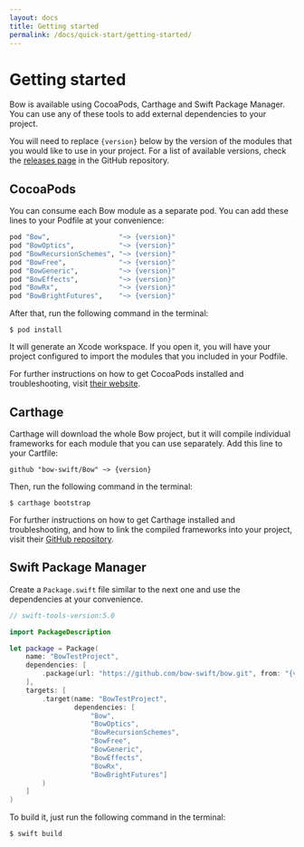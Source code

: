 ```yaml
---
layout: docs
title: Getting started
permalink: /docs/quick-start/getting-started/
---
```


# Getting started

 Bow is available using CocoaPods, Carthage and Swift Package Manager. You can use any of these tools to add external dependencies to your project.

 You will need to replace `{version}` below by the version of the modules that you would like to use in your project. For a list of available versions, check the [releases page](https://github.com/bow-swift/bow/releases) in the GitHub repository.

## CocoaPods

 You can consume each Bow module as a separate pod. You can add these lines to your Podfile at your convenience:

 ```ruby
 pod "Bow",                 "~> {version}"
 pod "BowOptics",           "~> {version}"
 pod "BowRecursionSchemes", "~> {version}"
 pod "BowFree",             "~> {version}"
 pod "BowGeneric",          "~> {version}"
 pod "BowEffects",          "~> {version}"
 pod "BowRx",               "~> {version}"
 pod "BowBrightFutures",    "~> {version}"
 ```

After that, run the following command in the terminal:

```
$ pod install
```

It will generate an Xcode workspace. If you open it, you will have your project configured to import the modules that you included in your Podfile.

For further instructions on how to get CocoaPods installed and troubleshooting, visit [their website](https://cocoapods.org/).

## Carthage

 Carthage will download the whole Bow project, but it will compile individual frameworks for each module that you can use separately. Add this line to your Cartfile:

 ```
 github "bow-swift/Bow" ~> {version}
 ```

 Then, run the following command in the terminal:

```
$ carthage bootstrap
```

 For further instructions on how to get Carthage installed and troubleshooting, and how to link the compiled frameworks into your project, visit their [GitHub repository](https://github.com/Carthage/Carthage).

## Swift Package Manager

 Create a `Package.swift` file similar to the next one and use the dependencies at your convenience.

```swift
// swift-tools-version:5.0

import PackageDescription

let package = Package(
    name: "BowTestProject",
    dependencies: [
        .package(url: "https://github.com/bow-swift/bow.git", from: "{version}")
    ],
    targets: [
        .target(name: "BowTestProject",
                dependencies: [
                    "Bow",
                    "BowOptics",
                    "BowRecursionSchemes",
                    "BowFree",
                    "BowGeneric",
                    "BowEffects",
                    "BowRx",
                    "BowBrightFutures"]
        )
    ]
)
```

 To build it, just run the following command in the terminal:

 ```
 $ swift build
 ```
